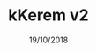 ---
title: kKerem v2
date: 19/10/2018
categories: 
  - WordPress Themes
tags:
  - HTML
  - CSS
  - JavaScript
  - PHP
images: /assets/screencapture-file-C-Users-kerem-Desktop-HTML-Kisisel-v2-master-HTML-Kisisel-v2-master-index-html-2022-04-03-04_25_12.jpg
madefor: myself
preview:
  - icon: fas fa-pager
    label: Index
    url: https://kkerem.com/project/kkeremv2
  - icon: fas fa-pager
    label: Single
    url: https://kkerem.com/project/kkeremv2/sayfa.html
download:
  - icon: fas fa-archive
    label: HTML
    url: https://kkerem.com/project/kkeremv2/archive.rar
  - icon: fab fa-wordpress
    label: WordPress Theme
    url: https://kkerem.com/project/kkeremv2/archive_wp.rar
---
